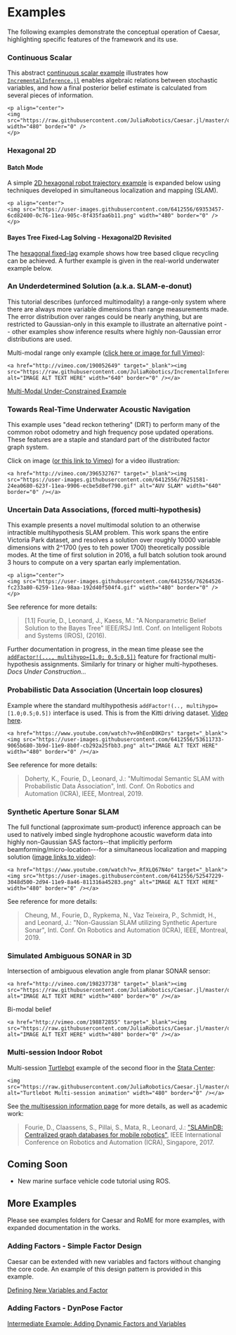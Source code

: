 # Examples

The following examples demonstrate the conceptual operation of Caesar, highlighting specific features of the framework and its use.

### Continuous Scalar

This abstract [continuous scalar example](basic_continuousscalar.md) illustrates how [`IncrementalInference.jl`](http://www.github.com/JuliaRobotics/IncrementalInference.jl) enables algebraic relations between stochastic variables, and how a final posterior belief estimate is calculated from several pieces of information.

```@raw html
<p align="center">
<img src="https://raw.githubusercontent.com/JuliaRobotics/Caesar.jl/master/docs/src/assets/tutorials/ContinuousScalar/plx0123.png" width="480" border="0" />
</p>
```

### Hexagonal 2D

#### Batch Mode

A simple [2D hexagonal robot trajectory example](basic_hexagonal2d.md) is expanded below using techniques developed in simultaneous localization and mapping (SLAM).

```@raw html
<p align="center">
<img src="https://user-images.githubusercontent.com/6412556/69353457-6cd82400-0c76-11ea-905c-8f435faa6b11.png" width="480" border="0" />
</p>
```

#### Bayes Tree Fixed-Lag Solving - Hexagonal2D Revisited

The [hexagonal fixed-lag](interm_fixedlag_hexagonal.md) example shows how tree based clique recycling can be achieved.  A further example is given in the real-world underwater example below.

### An Underdetermined Solution (a.k.a. SLAM-e-donut)

This tutorial describes (unforced multimodality) a range-only system where there are always more variable dimensions than range measurements made.
The error distribution over ranges could be nearly anything, but are restricted to Gaussian-only in this example to illustrate an alternative point -- other examples show inference results where highly non-Gaussian error distributions are used.

Multi-modal range only example ([click here or image for full Vimeo](http://vimeo.com/190052649)):   
```@raw html
<a href="http://vimeo.com/190052649" target="_blank"><img src="https://raw.githubusercontent.com/JuliaRobotics/IncrementalInference.jl/master/doc/images/mmisamvid01.gif" alt="IMAGE ALT TEXT HERE" width="640" border="0" /></a>
```

[Multi-Modal Under-Constrained Example](basic_slamedonut.md)

### Towards Real-Time Underwater Acoustic Navigation

This example uses "dead reckon tethering" (DRT) to perform many of the common robot odometry and high frequency pose updated operations.  These features are a staple and standard part of the distributed factor graph system.

Click on image ([or this link to Vimeo](http://vimeo.com/396532767)) for a video illustration:
```@raw html
<a href="http://vimeo.com/396532767" target="_blank"><img src="https://user-images.githubusercontent.com/6412556/76251581-24ea0680-623f-11ea-9906-ecbe5d8ef790.gif" alt="AUV SLAM" width="640" border="0" /></a>
```

### Uncertain Data Associations, (forced multi-hypothesis)

This example presents a novel multimodal solution to an otherwise intractible multihypothesis SLAM problem.  This work spans the entire Victoria Park dataset, and resolves a solution over roughly 10000 variable dimensions with 2^1700 (yes to teh power 1700) theoretically possible modes.  At the time of first solution in 2016, a full batch solution took around 3 hours to compute on a very spartan early implementation.

```@raw html
<p align="center">
<img src="https://user-images.githubusercontent.com/6412556/76264526-fc233a80-6259-11ea-98aa-192d40f504f4.gif" width="480" border="0" />
</p>
```
See reference for more details:
>  [1.1] Fourie, D., Leonard, J., Kaess, M.: "A Nonparametric Belief Solution to the Bayes Tree" IEEE/RSJ Intl. Conf. on Intelligent Robots and Systems (IROS), (2016).

Further documentation in progress, in the mean time please see the [`addFactor!(..., multihypo=[1.0; 0.5;0.5])`]() feature for fractional multi-hypothesis assignments.  Similarly for trinary or higher multi-hypotheses.
*Docs Under Construction...*

### Probabilistic Data Association (Uncertain loop closures)

Example where the standard multihypothesis `addFactor!(.., multihypo=[1.0;0.5;0.5])` interface is used.  This is from the Kitti driving dataset.  [Video here](https://www.youtube.com/watch?v=9hEonD8KDrs).

```@raw html
<a href="https://www.youtube.com/watch?v=9hEonD8KDrs" target="_blank"><img src="https://user-images.githubusercontent.com/6412556/53611733-9065b680-3b9d-11e9-8b0f-cb292a25fbb3.png" alt="IMAGE ALT TEXT HERE" width="480" border="0" /></a>
```

See reference for more details:
>  Doherty, K., Fourie, D., Leonard, J.: "Multimodal Semantic SLAM with Probabilistic Data Association", Intl. Conf. On Robotics and Automation (ICRA), IEEE, Montreal, 2019.

### Synthetic Aperture Sonar SLAM

The full functional (approximate sum-product) inference approach can be used to natively imbed single hydrophone acoustic waveform data into highly non-Gaussian SAS factors--that implicitly perform beamforming/micro-location---for a simultaneous localization and mapping solution ([image links to video](https://www.youtube.com/watch?v=_RfXLQ67N4o)):

```@raw html
<a href="https://www.youtube.com/watch?v=_RfXLQ67N4o" target="_blank"><img src="https://user-images.githubusercontent.com/6412556/52547229-3048d500-2d94-11e9-8a46-811316a45283.png" alt="IMAGE ALT TEXT HERE" width="480" border="0" /></a>
```

See reference for more details:

> Cheung, M., Fourie, D., Rypkema, N., Vaz Teixeira, P., Schmidt, H., and Leonard, J.: "Non-Gaussian SLAM utilizing Synthetic Aperture Sonar", Intl. Conf. On Robotics and Automation (ICRA), IEEE, Montreal, 2019.

### Simulated Ambiguous SONAR in 3D

Intersection of ambiguous elevation angle from planar SONAR sensor:   

```@raw html
<a href="http://vimeo.com/198237738" target="_blank"><img src="https://raw.githubusercontent.com/JuliaRobotics/Caesar.jl/master/docs/imgs/rovasfm02.gif" alt="IMAGE ALT TEXT HERE" width="480" border="0" /></a>
```
Bi-modal belief   

```@raw html
<a href="http://vimeo.com/198872855" target="_blank"><img src="https://raw.githubusercontent.com/JuliaRobotics/Caesar.jl/master/docs/imgs/rovyaw90.gif" alt="IMAGE ALT TEXT HERE" width="480" border="0" /></a>
```

### Multi-session Indoor Robot

Multi-session [Turtlebot](http://www.turtlebot.com/) example of the second floor in the [Stata Center](https://en.wikipedia.org/wiki/Ray_and_Maria_Stata_Center):
```@raw html
<img src="https://raw.githubusercontent.com/JuliaRobotics/Caesar.jl/master/docs/imgs/turtlemultisession.gif" alt="Turtlebot Multi-session animation" width="480" border="0" /></a>
```

See [the multisession information page](https://juliarobotics.org/Caesar.jl/latest/concepts/multisession/) for more details, as well as academic work:

> Fourie, D., Claassens, S., Pillai, S., Mata, R., Leonard, J.: ["SLAMinDB: Centralized graph databases for mobile robotics"](http://people.csail.mit.edu/spillai/projects/cloud-graphs/2017-icra-cloudgraphs.pdf), IEEE International Conference on Robotics and Automation (ICRA), Singapore, 2017.

## Coming Soon

- New marine surface vehicle code tutorial using ROS.


## More Examples

Please see examples folders for Caesar and RoME for more examples, with expanded documentation in the works.

### Adding Factors - Simple Factor Design

Caesar can be extended with new variables and factors without changing the core code. An example of this design pattern is provided in this example.

[Defining New Variables and Factor](basic_definingfactors.md)


### Adding Factors - DynPose Factor

[Intermediate Example: Adding Dynamic Factors and Variables](interm_dynpose.md)
